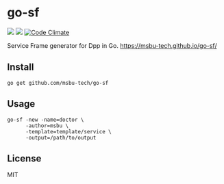 # go-sf

![](https://img.shields.io/badge/license-MIT-blue.svg)
[![](https://api.travis-ci.org/msbu-tech/go-sf.svg)](https://travis-ci.org/msbu-tech/go-sf)
[![Code Climate](https://codeclimate.com/github/msbu-tech/go-sf/badges/gpa.svg)](https://codeclimate.com/github/msbu-tech/go-sf)

Service Frame generator for Dpp in Go. <https://msbu-tech.github.io/go-sf/>

## Install

```
go get github.com/msbu-tech/go-sf
```

## Usage

```
go-sf -new -name=doctor \
      -author=msbu \
      -template=template/service \
      -output=/path/to/output
```

## License

MIT